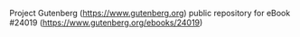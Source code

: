 Project Gutenberg (https://www.gutenberg.org) public repository for eBook #24019 (https://www.gutenberg.org/ebooks/24019)

